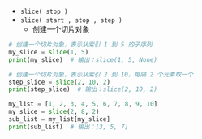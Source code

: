 - `slice( stop )`
- `slice( start , stop , step )`
	- 创建一个切片对象
```python
# 创建一个切片对象，表示从索引 1 到 5 的子序列
my_slice = slice(1, 5)
print(my_slice)  # 输出：slice(1, 5, None)

# 创建一个切片对象，表示从索引 2 到 10，每隔 2 个元素取一个
step_slice = slice(2, 10, 2)
print(step_slice)  # 输出：slice(2, 10, 2)

my_list = [1, 2, 3, 4, 5, 6, 7, 8, 9, 10]
my_slice = slice(2, 8, 2)
sub_list = my_list[my_slice]
print(sub_list)  # 输出：[3, 5, 7]

```
